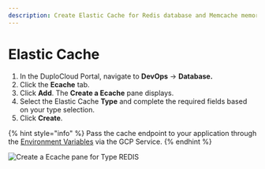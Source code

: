 ```yaml
---
description: Create Elastic Cache for Redis database and Memcache memory caching
---
```


# Elastic Cache

1. In the DuploCloud Portal, navigate to **DevOps** -> **Database.**
2. Click the **Ecache** tab.
3. Click **Add**. The **Create a Ecache** pane displays.
4. Select the Elastic Cache **Type** and complete the required fields based on your type selection.
5. Click **Create**.

{% hint style="info" %}
Pass the cache endpoint to your application through the [Environment Variables](../../../aws/container-deployments/passing-config-and-secrets/) via the GCP Service.
{% endhint %}

![Create a Ecache pane for Type REDIS](../../../.gitbook/assets/AWS\_Redis\_Ecache.png)
